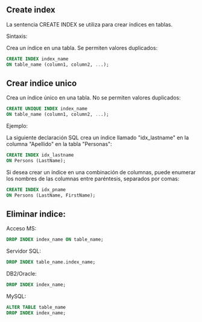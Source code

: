 ## Create index

La sentencia CREATE INDEX se utiliza para crear índices en tablas.

Sintaxis:

Crea un índice en una tabla. Se permiten valores duplicados:

```sql
CREATE INDEX index_name
ON table_name (column1, column2, ...);
```

## Crear indice unico

Crea un índice único en una tabla. No se permiten valores duplicados:

```sql
CREATE UNIQUE INDEX index_name
ON table_name (column1, column2, ...);
```

Ejemplo:

La siguiente declaración SQL crea un índice llamado "idx_lastname" en la columna "Apellido" en la tabla "Personas":

```sql
CREATE INDEX idx_lastname
ON Persons (LastName);
```

Si desea crear un índice en una combinación de columnas, puede enumerar los nombres de las columnas entre paréntesis, separados por comas:

```sql
CREATE INDEX idx_pname
ON Persons (LastName, FirstName);
```

## Eliminar indice:

Acceso MS:

```sql
DROP INDEX index_name ON table_name;
```

Servidor SQL:

```sql
DROP INDEX table_name.index_name;
```

DB2/Oracle:

```sql
DROP INDEX index_name;
```

MySQL:

```sql
ALTER TABLE table_name
DROP INDEX index_name;
```